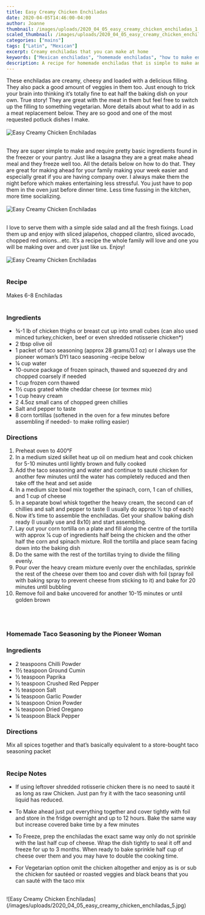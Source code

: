 ```yaml
---
title: Easy Creamy Chicken Enchiladas
date: 2020-04-05T14:46:00-04:00
author: Joanne
thumbnail: /images/uploads/2020_04_05_easy_creamy_chicken_enchiladas_1.jpg
scaled_thumbnail: /images/uploads/2020_04_05_easy_creamy_chicken_enchiladas_0.jpg
categories: ["mains"]
tags: ["Latin", "Mexican"]
excerpt: Creamy enchiladas that you can make at home
keywords: ["Mexican enchiladas", "homemade enchiladas", "how to make enchiladas", "homemade Mexican food"]
description: A recipe for homemade enchiladas that is simple to make and only requires basic ingredients found in the freezer or your pantry.
---
```


These enchiladas are creamy, cheesy and loaded with a delicious filling. They also pack a good amount of veggies in them too. Just enough to trick your brain into thinking it’s totally fine to eat half the baking dish on your own. True story! They are great with the meat in them but feel free to switch up the filling to something vegetarian. More details about what to add in as a meat replacement below. They are so good and one of the most requested potluck dishes I make.
</br>
</br>
![Easy Creamy Chicken Enchiladas](/images/uploads/2020_04_05_easy_creamy_chicken_enchiladas_2.jpg)
</br>
</br>

They are super simple to make and require pretty basic ingredients found in the freezer or your pantry. Just like a lasagna they are a great make ahead meal and they freeze well too. All the details below on how to do that. They are great for making ahead for your family making your week easier and especially great if you are having company over. I always make them the night before which makes entertaining less stressful. You just have to pop them in the oven just before dinner time. Less time fussing in the kitchen, more time socializing. 
</br>
</br>
![Easy Creamy Chicken Enchiladas](/images/uploads/2020_04_05_easy_creamy_chicken_enchiladas_3.jpg)
</br>
</br>

I love to serve them with a simple side salad and all the fresh fixings. Load them up and enjoy with sliced jalapeños, chopped cilantro, sliced avocado, chopped red onions...etc. It’s a recipe the whole family will love and one you will be making over and over just like us. Enjoy! 
</br>
</br>
![Easy Creamy Chicken Enchiladas](/images/uploads/2020_04_05_easy_creamy_chicken_enchiladas_4.jpg)
</br>
</br>

### Recipe
Makes 6-8 Enchiladas
</br>
</br>

### Ingredients

* <span itemprop="ingredients">¾-1 lb of chicken thighs or breast cut up into small cubes (can also used minced turkey,chicken, beef or even shredded </span>rotisserie chicken*)
* <span itemprop="ingredients">2 tbsp olive oil</span>
* <span itemprop="ingredients">1 packet of taco seasoning (approx 28 grams/0.1 oz) or I always use the pioneer woman’s DYI taco seasoning -recipe below</span>
* <span itemprop="ingredients">¼ cup water</span>
* <span itemprop="ingredients">10-ounce package of frozen spinach, thawed and squeezed dry and chopped coarsely if needed </span>
* <span itemprop="ingredients">1 cup frozen corn thawed</span>
* <span itemprop="ingredients">1½ cups grated white cheddar cheese (or texmex mix) </span>
* <span itemprop="ingredients">1 cup heavy cream</span>
* <span itemprop="ingredients">2 4.5oz small cans of chopped green chillies</span>
* <span itemprop="ingredients">Salt and pepper to taste</span>
* <span itemprop="ingredients">8 corn tortillas (softened in the oven for a few minutes before assembling if needed- to make rolling easier)</span>

### Directions
1. Preheat oven to 400°F
2. In a medium sized skillet heat up oil on medium heat and cook chicken for 5-10 minutes until lightly brown and fully cooked
3. Add the taco seasoning and water and continue to sauté chicken for another few minutes until the water has completely reduced and then take off the heat and set aside
4. In a medium size bowl mix together the spinach, corn, 1 can of chillies, and 1 cup of cheese
5. In a separate bowl whisk together the heavy cream, the second can of chillies and salt and pepper to taste (I usually do approx ½ tsp of each)
6. Now it’s time to assemble the enchiladas. Get your shallow baking dish ready (I usually use and 8x10) and start assembling.
7. Lay out your corn tortilla on a plate and fill along the centre of the tortilla with approx 1⁄4 cup of ingredients half being the chicken and the other half the corn and spinach mixture. Roll the tortilla and place seam facing down into the baking dish
8. Do the same with the rest of the tortillas trying to divide the filling evenly. 
9. Pour over the heavy cream mixture evenly over the enchiladas, sprinkle the rest of the cheese over them too and cover dish with foil (spray foil with baking spray to prevent cheese from sticking to it) and bake for 20 minutes until bubbling
10. Remove foil and bake uncovered for another 10-15 minutes or until golden brown
</br>
</br>

### Homemade Taco Seasoning by the Pioneer Woman

### Ingredients
* 2 teaspoons Chilli Powder
* 1½ teaspoon Ground Cumin
* ½ teaspoon Paprika
* ½ teaspoon Crushed Red Pepper
* ½ teaspoon Salt
* ¼ teaspoon Garlic Powder
* ¼ teaspoon Onion Powder
* ¼ teaspoon Dried Oregano
* ¼ teaspoon Black Pepper

### Directions
Mix all spices together and that’s basically equivalent to a store-bought taco seasoning packet
</br>
</br>

### Recipe Notes
* If using leftover shredded rotisserie chicken there is no need to sauté it as long as raw Chicken. Just pan fry it with the taco seasoning until liquid has reduced. 

* To Make ahead just put everything together and cover tightly with foil and store in the fridge overnight and up to 12 hours. Bake the same way but increase covered bake time by a few minutes

* To Freeze, prep the enchiladas the exact same way only do not sprinkle with the last half cup of cheese. Wrap the dish tightly to seal it off and freeze for up to 3 months. When ready to bake sprinkle half cup of cheese over them and you may have to double the cooking time.

* For Vegetarian option omit the chicken altogether and enjoy as is or sub the chicken for sautéed or roasted veggies and black beans that you can sauté with the taco mix

</br>
![Easy Creamy Chicken Enchiladas](/images/uploads/2020_04_05_easy_creamy_chicken_enchiladas_5.jpg)
